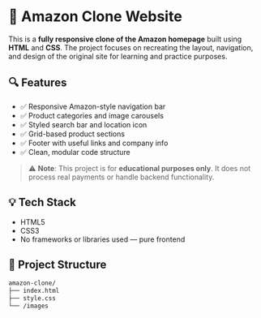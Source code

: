 # 🛒 Amazon Clone Website

This is a **fully responsive clone of the Amazon homepage** built using **HTML** and **CSS**. The project focuses on recreating the layout, navigation, and design of the original site for learning and practice purposes.

## 🔍 Features

- ✅ Responsive Amazon-style navigation bar  
- ✅ Product categories and image carousels  
- ✅ Styled search bar and location icon  
- ✅ Grid-based product sections  
- ✅ Footer with useful links and company info  
- ✅ Clean, modular code structure

> ⚠️ **Note**: This project is for **educational purposes only**. It does not process real payments or handle backend functionality.

## 💡 Tech Stack

- HTML5  
- CSS3  
- No frameworks or libraries used — pure frontend


## 📁 Project Structure

```bash
amazon-clone/
├── index.html
├── style.css
└── /images
